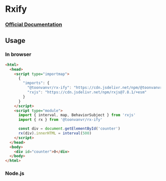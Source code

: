 # Rxify

### [Official Documentation](https://toonvanvr.github.io/rx-ify/)

## Usage

### In browser

```html
<html>
  <head>
    <script type="importmap">
      {
        "imports": {
          "@toonvanvr/rx-ify": "https://cdn.jsdelivr.net/npm/@toonvanvr/rx-ify@1.0.0-alpha.5/+esm",
          "rxjs": "https://cdn.jsdelivr.net/npm/rxjs@7.8.1/+esm"
        }
      }
    </script>
    <script type="module">
      import { interval, map, BehaviorSubject } from 'rxjs'
      import { rx } from '@toonvanvr/rx-ify'

      const div = document.getElementById('counter')
      rx(div).innerHTML = interval(500)
    </script>
  </head>
  <body>
    <div id="counter">0</div>
  </body>
</html>
```

### Node.js

```js

```
